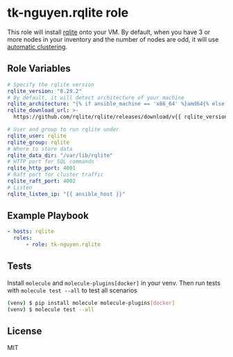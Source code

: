 # tk-nguyen.rqlite role

This role will install [rqlite](https://rqlite.io/) onto your VM. By default, when you have 3 or more nodes in your inventory and the number of nodes are odd, it will use [automatic clustering](https://rqlite.io/docs/clustering/automatic-clustering/).

## Role Variables

```yaml
# Specify the rqlite version
rqlite_version: "8.29.2"
# By default, it will detect architecture of your machine
rqlite_architecture: "{% if ansible_machine == 'x86_64' %}amd64{% else %}{{ ansible_machine }}{% endif %}"
rqlite_download_url: >-
  https://github.com/rqlite/rqlite/releases/download/v{{ rqlite_version }}/rqlite-v{{ rqlite_version }}-linux-{{ rqlite_architecture }}.tar.gz

# User and group to run rqlite under
rqlite_user: rqlite
rqlite_group: rqlite
# Where to store data
rqlite_data_dir: "/var/lib/rqlite"
# HTTP port for SQL commands
rqlite_http_port: 4001
# Raft port for cluster traffic
rqlite_raft_port: 4002
# Listen
rqlite_listen_ip: "{{ ansible_host }}"
```

## Example Playbook

```yaml
- hosts: rqlite
  roles:
      - role: tk-nguyen.rqlite
```

## Tests

Install `molecule` and `molecule-plugins[docker]` in your venv. Then run tests with `molecule test --all` to test all scenarios 

```bash
(venv) $ pip install molecule molecule-plugins[docker]
(venv) $ molecule test --all
```

## License

MIT

